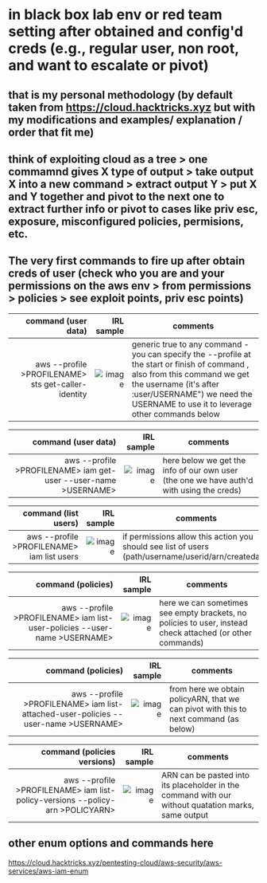 # in black box lab env or red team setting after obtained and config'd creds (e.g., regular user, non root, and want to escalate or pivot) 
## that is my personal methodology (by default taken from https://cloud.hacktricks.xyz but with my modifications and examples/ explanation / order that fit me)

## think of exploiting cloud as a tree > one commamnd gives X type of output > take output X into a new command > extract output Y > put X and Y together and pivot to the next one to extract further info or pivot to cases like priv esc, exposure, misconfigured policies, permisions, etc. 
## The very first commands to fire up after obtain creds of user (check who you are and your permissions on the aws env > from permissions > policies > see exploit points, priv esc points)

| command (user data) | IRL sample | comments | 
|-----:|---------------:|---------------|
|aws --profile >PROFILENAME> sts get-caller-identity| ![image](https://github.com/user-attachments/assets/217a2bd1-34aa-486c-87d3-3af248d05036) | generic true to any command - you can specify the --profile at the start or finish of command , also from this command we get the username (it's after :user/USERNAME") we need the USERNAME to use it to leverage other commands below| 

| command (user data) | IRL sample | comments | 
|-----:|---------------:|---------------|
|aws --profile >PROFILENAME> iam get-user --user-name >USERNAME>| ![image](https://github.com/user-attachments/assets/f0eefcc8-d0bf-4bfe-a683-0c7f3f1e0b75)| here below we get the info of our own user (the one we have auth'd with using the creds) | 


| command (list users) | IRL sample | comments | 
|-----:|---------------:|---------------|
|aws --profile >PROFILENAME> iam list users| ![image](https://github.com/user-attachments/assets/f8038ce5-c25b-4851-a260-7e4a93fe3c3c) | if permissions allow this action you should see list of users (path/username/userid/arn/createdate) |   


| command (policies)| IRL sample | comments | 
|-----:|---------------:|---------------|
|aws --profile >PROFILENAME> iam list-user-policies --user-name >USERNAME> |  ![image](https://github.com/user-attachments/assets/a6f5397f-9ab4-4227-aef5-ce85886a8d7e)| here we can sometimes see empty brackets, no policies to user, instead check attached (or other commands) | 


| command (policies) | IRL sample | comments | 
|-----:|---------------:|---------------|
|aws --profile >PROFILENAME> iam list-attached-user-policies --user-name >USERNAME>| ![image](https://github.com/user-attachments/assets/4ebe35b0-52f0-4727-9ffc-9ed3ad1b9826) | from here we obtain policyARN, that we can pivot with this to next command (as below) | 

| command (policies versions) | IRL sample | comments | 
|-----:|---------------:|---------------|
|aws --profile >PROFILENAME> iam list-policy-versions --policy-arn >POLICYARN>|![image](https://github.com/user-attachments/assets/49a00e02-5768-47dc-8faa-7125108f42a7) | ARN can be pasted into its placeholder in the command with our without quatation marks, same output | 


## other enum options and commands here 
https://cloud.hacktricks.xyz/pentesting-cloud/aws-security/aws-services/aws-iam-enum 
